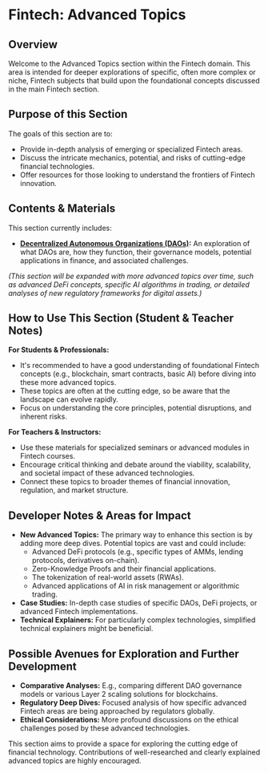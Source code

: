 # Fintech: Advanced Topics

## Overview

Welcome to the Advanced Topics section within the Fintech domain. This area is intended for deeper explorations of specific, often more complex or niche, Fintech subjects that build upon the foundational concepts discussed in the main Fintech section.

## Purpose of this Section

The goals of this section are to:

*   Provide in-depth analysis of emerging or specialized Fintech areas.
*   Discuss the intricate mechanics, potential, and risks of cutting-edge financial technologies.
*   Offer resources for those looking to understand the frontiers of Fintech innovation.

## Contents & Materials

This section currently includes:

*   **[Decentralized Autonomous Organizations (DAOs)](./Decentralized_Autonomous_Organizations.md):** An exploration of what DAOs are, how they function, their governance models, potential applications in finance, and associated challenges.

*(This section will be expanded with more advanced topics over time, such as advanced DeFi concepts, specific AI algorithms in trading, or detailed analyses of new regulatory frameworks for digital assets.)*

<!-- Machine-readable indexing comment -->
<!-- Index: Fintech Advanced; Topics: DAO, Decentralized Autonomous Organizations, DeFi -->

## How to Use This Section (Student & Teacher Notes)

**For Students & Professionals:**

*   It's recommended to have a good understanding of foundational Fintech concepts (e.g., blockchain, smart contracts, basic AI) before diving into these more advanced topics.
*   These topics are often at the cutting edge, so be aware that the landscape can evolve rapidly.
*   Focus on understanding the core principles, potential disruptions, and inherent risks.

**For Teachers & Instructors:**

*   Use these materials for specialized seminars or advanced modules in Fintech courses.
*   Encourage critical thinking and debate around the viability, scalability, and societal impact of these advanced technologies.
*   Connect these topics to broader themes of financial innovation, regulation, and market structure.

## Developer Notes & Areas for Impact

*   **New Advanced Topics:** The primary way to enhance this section is by adding more deep dives. Potential topics are vast and could include:
    *   Advanced DeFi protocols (e.g., specific types of AMMs, lending protocols, derivatives on-chain).
    *   Zero-Knowledge Proofs and their financial applications.
    *   The tokenization of real-world assets (RWAs).
    *   Advanced applications of AI in risk management or algorithmic trading.
*   **Case Studies:** In-depth case studies of specific DAOs, DeFi projects, or advanced Fintech implementations.
*   **Technical Explainers:** For particularly complex technologies, simplified technical explainers might be beneficial.

## Possible Avenues for Exploration and Further Development

*   **Comparative Analyses:** E.g., comparing different DAO governance models or various Layer 2 scaling solutions for blockchains.
*   **Regulatory Deep Dives:** Focused analysis of how specific advanced Fintech areas are being approached by regulators globally.
*   **Ethical Considerations:** More profound discussions on the ethical challenges posed by these advanced technologies.

This section aims to provide a space for exploring the cutting edge of financial technology. Contributions of well-researched and clearly explained advanced topics are highly encouraged.

